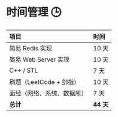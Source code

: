 # 时间管理 🕒

| 项目 | 时间 |
| :--- | :--- |
| 简易 Redis 实现 | 10 天 |
| 简易 Web Server 实现 | 10 天 |
| C++ / STL | 7 天 |
| 刷题（LeetCode + 剑指） | 10 天 |
| 面经（网络、系统、数据库） | 7 天 |
| **总计** | **44 天** |



